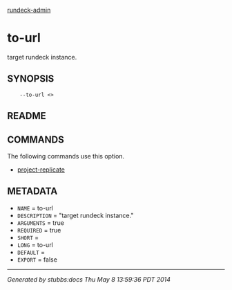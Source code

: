 [rundeck-admin](../../index.html)

# to-url

target rundeck instance.

## SYNOPSIS

        --to-url <>

## README



## COMMANDS

The following commands use this option.

* [project-replicate](../../commands/project-replicate/index.html)

## METADATA

* `NAME` = to-url
* `DESCRIPTION` = "target rundeck instance."
* `ARGUMENTS` = true
* `REQUIRED` = true
* `SHORT` = 
* `LONG` = to-url
* `DEFAULT` = 
* `EXPORT` = false

----

*Generated by stubbs:docs Thu May  8 13:59:36 PDT 2014*

